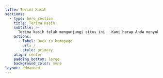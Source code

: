 ```yaml
---
title: Terima Kasih
sections:
  - type: hero_section
    title: Terima Kasih!
    subtitle: >-
      Terima kasih telah mengunjungi situs ini.  Kami harap Anda menyukainya.  Semoga hari mu menyenangkan!
    actions:
      - label: Back to homepage
        url: /
        style: primary
    align: center
    padding_bottom: large
    background_color: none
layout: advanced
---
```

